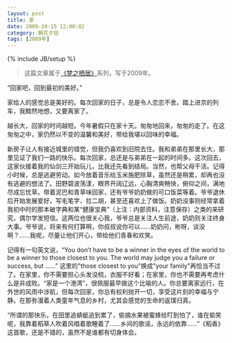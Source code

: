 ```yaml
---
layout: post
title: 家
date: 2009-10-15 12:00:02
category: 朝花夕拾
tags: [2009年]
---
```

{% include JB/setup %}

> 这篇文章属于[《梦之栖居》](/posts/where-the-dreams-reside/)系列，写于2009年。
	
<!--more-->

“回家吧，回到最初的美好。”

家给人的感觉总是美好的。每次回家的日子，总是令人恋恋不舍。踏上进京的列车，我黯然地想，又要离家了。

越长大，回家的时间越短。今年暑假只在家十天。匆匆地回来，匆匆的走了。在这匆匆之中，家仍然以不变的温馨和美好，带给我堪以回味的幸福。

新房子让人有接近城里的错觉，但我仍喜欢到旧院去住。我和弟弟在那里长大，那里见证了我们一路的快乐。每次回家，总还是与弟弟在一起的时间多。这次回去，这家伙接着我的仙剑三开始玩儿，比我还先看到结局。当然，也帮父母干活。记得小时候，总是逃避劳动。如今放着音乐给玉米施肥除草，虽然还是稍累，却再也没有逃避的想法了。田野碧波荡漾，眼界开阔辽远，心胸清爽畅快，俯仰之间，满地尽成忘忧草。带着泥巴和青草味回家，还有爷爷奶奶做的可口饭菜等着。爷爷退休后开始发展爱好，写毛笔字、拉二胡，甚至还喜欢上了做饭。奶奶没事则经常拿着我初中时的那本破字典和某“健康宝典”（上注：内部资料，注意保存）之类的来研究，偶尔学发短信。这两位也很关心我，爷爷总是关注人生前途，奶奶则关注终身大事。爷爷说，将来有何打算啊，你叔叔说你可以……奶奶问，彬呀，谈没啊？……我呢，尽量让他们开心，带给他们青春和欢笑。

记得有一句英文说，“You don’t have to be a winner in the eyes of the world to be a winner to those closest to you. The world may judge you a failure or success, but ……” 这里的"those closest to you"换成"your family"再恰当不过了。在家里，你不需要担心头发没梳，衣服不好看；在家里，你也不需要再考虑什么是非成败。“家是一个港湾”，很佩服最早做这个比喻的人。你总要离家远行，在外世的风雨中涉航，但每次回家，你总有权利抛开一切，享受这片刻的幸福与宁静。在那弥漫着人类童年气息的乡村，尤其会感觉的生命的返璞归真。

“所谓的那快乐，在田里追蜻蜓追到累了，偷摘水果被蜜蜂给叮到怕了，谁在偷笑呢，我靠着稻草人吹着风唱着歌睡着了……乡间的歌谣，永远的依靠……”《稻香》这首歌，还是不错的，虽然不是谁都有切身体会。
